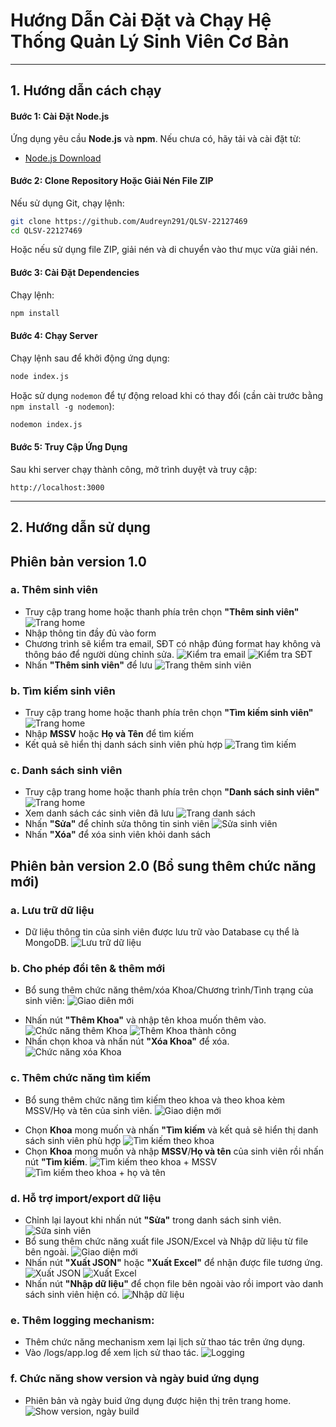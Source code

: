 # Hướng Dẫn Cài Đặt và Chạy Hệ Thống Quản Lý Sinh Viên Cơ Bản

---

## 1. Hướng dẫn cách chạy

#### Bước 1: Cài Đặt Node.js
Ứng dụng yêu cầu **Node.js** và **npm**. Nếu chưa có, hãy tải và cài đặt từ:
- [Node.js Download](https://nodejs.org/)

#### Bước 2: Clone Repository Hoặc Giải Nén File ZIP
Nếu sử dụng Git, chạy lệnh:
```sh
git clone https://github.com/Audreyn291/QLSV-22127469
cd QLSV-22127469
```
Hoặc nếu sử dụng file ZIP, giải nén và di chuyển vào thư mục vừa giải nén.

#### Bước 3: Cài Đặt Dependencies
Chạy lệnh:
```sh
npm install
```

#### Bước 4: Chạy Server
Chạy lệnh sau để khởi động ứng dụng:
```sh
node index.js
```
Hoặc sử dụng `nodemon` để tự động reload khi có thay đổi (cần cài trước bằng `npm install -g nodemon`):
```sh
nodemon index.js
```

#### Bước 5: Truy Cập Ứng Dụng
Sau khi server chạy thành công, mở trình duyệt và truy cập:
```
http://localhost:3000
```

---

## 2. Hướng dẫn sử dụng

## Phiên bản version 1.0

### a. Thêm sinh viên
- Truy cập trang home hoặc thanh phía trên chọn **"Thêm sinh viên"**
![Trang home](/screenshots/1.png)
- Nhập thông tin đầy đủ vào form
- Chương trình sẽ kiểm tra email, SĐT có nhập đúng format hay không và thông báo để người dùng chỉnh sửa.
![Kiểm tra email](/screenshots/10.png)
![Kiểm tra SĐT](/screenshots/11.png)
- Nhấn **"Thêm sinh viên"** để lưu
![Trang thêm sinh viên ](/screenshots/2.png)

### b. Tìm kiếm sinh viên
- Truy cập trang home hoặc thanh phía trên chọn **"Tìm kiếm sinh viên"**
![Trang home](/screenshots/1.png)
- Nhập **MSSV** hoặc **Họ và Tên** để tìm kiếm
- Kết quả sẽ hiển thị danh sách sinh viên phù hợp
![Trang tìm kiếm](/screenshots/7.png)

### c. Danh sách sinh viên
- Truy cập trang home hoặc thanh phía trên chọn **"Danh sách sinh viên"**
![Trang home](/screenshots/1.png)
- Xem danh sách các sinh viên đã lưu
![Trang danh sách](/screenshots/3.png)
- Nhấn **"Sửa"** để chỉnh sửa thông tin sinh viên
![Sửa sinh viên](/screenshots/4.png)
- Nhấn **"Xóa"** để xóa sinh viên khỏi danh sách

## Phiên bản version 2.0 (Bổ sung thêm chức năng mới)

### a. Lưu trữ dữ liệu
- Dữ liệu thông tin của sinh viên được lưu trữ vào Database cụ thể là MongoDB.
![Lưu trữ dữ liệu](/screenshots/25.png)

### b. Cho phép đổi tên & thêm mới
- Bổ sung thêm chức năng thêm/xóa Khoa/Chương trình/Tình trạng của sinh viên: 
![Giao diên mới](/screenshots/12.png)
+ Nhấn nút **"Thêm Khoa"** và nhập tên khoa muốn thêm vào.
![Chức năng thêm Khoa](/screenshots/13.png)
![Thêm Khoa thành công](/screenshots/14.png)
+ Nhấn chọn khoa và nhấn nút **"Xóa Khoa"** để xóa. 
![Chức năng xóa Khoa](/screenshots/15.png)

### c. Thêm chức năng tìm kiếm
- Bổ sung thêm chức năng tìm kiếm theo khoa và theo khoa kèm MSSV/Họ và tên của sinh viên.
![Giao diện mới](/screenshots/16.png)
+ Chọn **Khoa** mong muốn và nhấn **"Tìm kiếm** và kết quả sẽ hiển thị danh sách sinh viên phù hợp
![Tìm kiếm theo khoa](/screenshots/17.png)
+ Chọn **Khoa** mong muốn và nhập **MSSV**/**Họ và tên** của sinh viên rồi nhấn nút **"Tìm kiếm**.
![Tìm kiếm theo khoa + MSSV](/screenshots/18.png)
![Tìm kiếm theo khoa + họ và tên](/screenshots/19.png)

### d. Hỗ trợ import/export dữ liệu
- Chỉnh lại layout khi nhấn nút **"Sửa"** trong danh sách sinh viên.
![Sửa sinh viên](/screenshots/24.png)
- Bổ sung thêm chức năng xuất file JSON/Excel và Nhập dữ liệu từ file bên ngoài.
![Giao diện mới](/screenshots/20.png)
- Nhấn nút **"Xuất JSON"** hoặc **"Xuất Excel"** để nhận được file tương ứng.
![Xuất JSON](/screenshots/22.png)
![Xuất Excel](/screenshots/21.png)
- Nhấn nút **"Nhập dữ liệu"** để chọn file bên ngoài vào rồi import vào danh sách sinh viên hiện có.
![Nhập dữ liệu](/screenshots/23.png)

### e. Thêm logging mechanism:
- Thêm chức năng mechanism xem lại lịch sử thao tác trên ứng dụng.
- Vào /logs/app.log để xem lịch sử thao tác.
![Logging](/screenshots/27.png)

### f. Chức năng show version và ngày buid ứng dụng
- Phiên bản và ngày buid ứng dụng được hiện thị trên trang home.
![Show version, ngày build](/screenshots/26.png)

